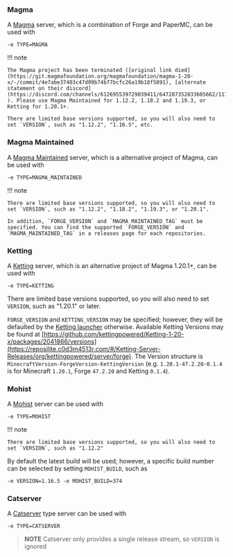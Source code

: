 

### Magma

A [Magma](https://magmafoundation.org/) server, which is a combination of Forge and PaperMC, can be used with

    -e TYPE=MAGMA

!!! note

    The Magma project has been terminated ([original link died](https://git.magmafoundation.org/magmafoundation/magma-1-20-x/-/commit/4e7abe37403c47d09b74b77bcfc26a19b18f5891), [alternate statement on their discord](https://discord.com/channels/612695539729039411/647287352833605662/1174412642962649198) ). Please use Magma Maintained for 1.12.2, 1.18.2 and 1.19.3, or Ketting for 1.20.1+.

    There are limited base versions supported, so you will also need to  set `VERSION`, such as "1.12.2", "1.16.5", etc.

### Magma Maintained
A [Magma Maintained](https://github.com/magmamaintained/) server, which is a alternative project of Magma, can be used with

    -e TYPE=MAGMA_MAINTAINED

!!! note

    There are limited base versions supported, so you will also need to set `VERSION`, such as "1.12.2", "1.18.2", "1.19.3", or "1.20.1".

    In addition, `FORGE_VERSION` and `MAGMA_MAINTAINED_TAG` must be specified. You can find the supported `FORGE_VERSION` and `MAGMA_MAINTAINED_TAG` in a releases page for each repositories.

### Ketting

A [Ketting](https://github.com/kettingpowered/Ketting-1-20-x) server, which is an alternative project of Magma 1.20.1+, can be used with

    -e TYPE=KETTING

There are limited base versions supported, so you will also need to  set `VERSION`, such as "1.20.1" or later.

`FORGE_VERSION` and `KETTING_VERSION` may be specified; however, they will be defaulted by the [Ketting launcher](https://github.com/kettingpowered/kettinglauncher) otherwise.
Available Ketting Versions may be found at [https://github.com/kettingpowered/Ketting-1-20-x/packages/2041866/versions](https://reposilite.c0d3m4513r.com/#/Ketting-Server-Releases/org/kettingpowered/server/forge).
The Version structure is `MinecraftVersion-ForgeVersion-KettingVersion` (e.g. `1.20.1-47.2.20-0.1.4` is for Minecraft `1.20.1`, Forge `47.2.20` and Ketting `0.1.4`).

### Mohist

A [Mohist](https://github.com/MohistMC/Mohist) server can be used with

    -e TYPE=MOHIST

!!! note

    There are limited base versions supported, so you will also need to  set `VERSION`, such as "1.12.2"

By default the latest build will be used; however, a specific build number can be selected by setting `MOHIST_BUILD`, such as

    -e VERSION=1.16.5 -e MOHIST_BUILD=374

### Catserver

A [Catserver](http://catserver.moe/) type server can be used with

    -e TYPE=CATSERVER

> **NOTE** Catserver only provides a single release stream, so `VERSION` is ignored

